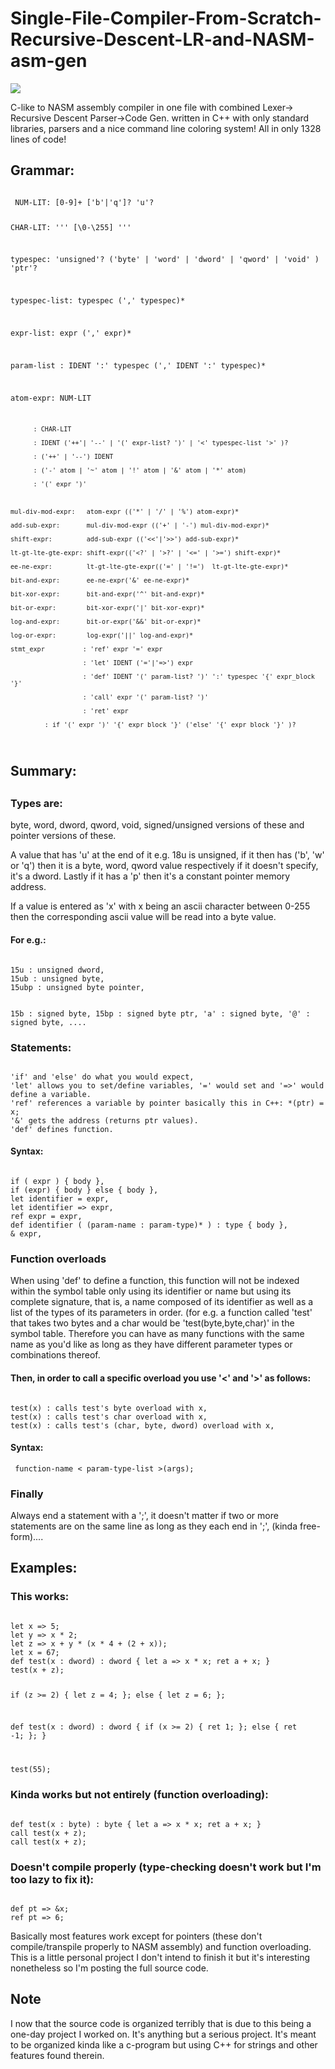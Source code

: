 # Single-File-Compiler-From-Scratch-Recursive-Descent-LR-and-NASM-asm-gen

<img src="view.png">

<p>
C-like to NASM assembly compiler in one file with combined Lexer-> Recursive Descent Parser->Code Gen. written in C++ with only standard libraries, parsers and a nice command line coloring system!
All in only 1328 lines of code!
</p>

<h2> Grammar: </h2>
<code>
 NUM-LIT: [0-9]+ ['b'|'q']? 'u'?
 
 CHAR-LIT: '\'' [\0-\255] '\''
 
 typespec: 'unsigned'? ('byte' | 'word' | 'dword' | 'qword' | 'void' ) 'ptr'?
 
 typespec-list: typespec (',' typespec)*
 
 expr-list: expr (',' expr)*
 
 param-list : IDENT ':' typespec (',' IDENT ':' typespec)*
 

 atom-expr: NUM-LIT
 
		  : CHAR-LIT
		  
		  : IDENT ('++'| '--' | '(' expr-list? ')' | '<' typespec-list '>' )?
		  
		  : ('++' | '--') IDENT
		  
		  : ('-' atom | '~' atom | '!' atom | '&' atom | '*' atom)
		  
		  : '(' expr ')'
		  


	mul-div-mod-expr:   atom-expr (('*' | '/' | '%') atom-expr)*
	
	add-sub-expr:       mul-div-mod-expr (('+' | '-') mul-div-mod-expr)*
	
	shift-expr:         add-sub-expr (('<<'|'>>') add-sub-expr)*
	
	lt-gt-lte-gte-expr: shift-expr(('<?' | '>?' | '<=' | '>=') shift-expr)*
	
	ee-ne-expr:         lt-gt-lte-gte-expr(('=' | '!=')  lt-gt-lte-gte-expr)*
	
	bit-and-expr:       ee-ne-expr('&' ee-ne-expr)*
	
	bit-xor-expr:       bit-and-expr('^' bit-and-expr)*
	
	bit-or-expr:        bit-xor-expr('|' bit-xor-expr)*
	
	log-and-expr:       bit-or-expr('&&' bit-or-expr)*
	
	log-or-expr:        log-expr('||' log-and-expr)*
	
	stmt_expr		   : 'ref' expr '=' expr
	
					   : 'let' IDENT ('='|'=>') expr
					   
					   : 'def' IDENT '(' param-list? ')' ':' typespec '{' expr_block '}'
					   
					   : 'call' expr '(' param-list? ')'
					   
					   : 'ret' expr
					   
             : if '(' expr ')' '{' expr_block '}' ('else' '{' expr_block '}' )?
</code>      

<h2> Summary: <h2>
	
<h3> Types are: </h3>
<p>
byte, word, dword, qword, void,
signed/unsigned versions of these and pointer versions of these.

A value that has 'u' at the end of it e.g. 18u is unsigned, if it then has ('b', 'w' or 'q') then it is a byte, word, qword value 
respectively if it doesn't specify, it's a dword. Lastly if it has a 'p' then it's a constant pointer memory address.

If a value is entered as 'x' with x being an ascii character between 0-255 then the corresponding ascii value will be read into a byte value.
</p>

<h4>
For e.g.:
</h4>
<code>
15u : unsigned dword,
15ub : unsigned byte,
15ubp : unsigned byte pointer,

15b : signed byte,
15bp : signed byte ptr,
'a' : signed byte,
'@' : signed byte,
....
</code>
	
<h3> Statements: </h3> 
<code>
'if' and 'else' do what you would expect,
'let' allows you to set/define variables, '=' would set and '=>' would define a variable.
'ref' references a variable by pointer basically this in C++: *(ptr) = x;
'&' gets the address (returns ptr values).
'def' defines function.
</code>
<h4>Syntax:</h4>
<code>
if ( expr ) { body },
if (expr) { body } else { body },
let identifier = expr,
let identifier => expr,
ref expr = expr,
def identifier ( (param-name : param-type)* ) : type { body },
& expr,
</code>

<h3> Function overloads </h3>
<p>
When using 'def' to define a function, this function will not be indexed within the symbol table only using its identifier or name but using its complete signature, that is, a name composed of its identifier as well as a list of the types of its parameters in order. (for e.g. a function called 'test' that takes two bytes and a char would be 'test(byte,byte,char)' in the symbol table. Therefore you can have as many functions with the same name as you'd like as long as they have different parameter types or combinations thereof.
</p>

<h4>
Then, in order to call a specific overload you use '<' and '>' as follows:
</h4>

<code>
test<byte>(x) : calls test's byte overload with x,
test<char>(x) : calls test's char overload with x,
test<char, byte, dword>(x) : calls test's (char, byte, dword) overload with x,
</code>
<h4> Syntax: </h4>
<code> function-name < param-type-list >(args); </code>

<h3> Finally </h3>
<p>
Always end a statement with a ';', it doesn't matter if two or more statements are on the same line as long as they each end in ';',
(kinda free-form)....
</p>
<h2> Examples: </h2>

<h3> This works: </h3>

<code>
let x => 5;
let y => x * 2;
let z => x + y * (x * 4 + (2 + x));
let x = 67;
def test(x : dword) : dword { let a => x * x; ret a + x; }
test(x + z);

if (z >= 2) { let z = 4; };
else { let z = 6; };

def test(x : dword) : dword 
{ 
  if (x >= 2) { 
    ret 1; 
  };
  else { 
    ret -1; 
  }; 
}

test(55);
</code>

<h3> Kinda works but not entirely (function overloading): </h3>
<code>
def test(x : byte) : byte { let a => x * x; ret a + x; }
call test<byte>(x + z);
call test<dword>(x + z);
</code>
	
<h3> Doesn't compile properly (type-checking doesn't work but I'm too lazy to fix it): </h3>
<code>
def pt => &x;
ref pt => 6;
</code>

<p>
Basically most features work except for pointers (these don't compile/transpile properly to NASM assembly) and function overloading.
This is a little personal project I don't intend to finish it but it's interesting nonetheless so I'm posting the full source code.
</p>


<h2> Note </h2>
<p> I now that the source code is organized terribly that is due to this being a one-day project I worked on. It's anything but a serious project. It's meant to be organized kinda like a c-program but using C++ for strings and other features found therein. </p>
